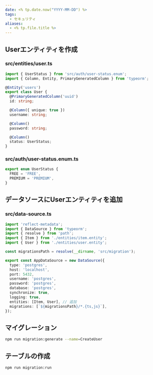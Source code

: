 ```yaml
---
date: <% tp.date.now("YYYY-MM-DD") %>
tags:
  - セキュリティ
aliases:
  - <% tp.file.title %>
---
```

## Userエンティティを作成

### src/entities/user.ts 

```ts
import { UserStatus } from 'src/auth/user-status.enum';
import { Column, Entity, PrimaryGeneratedColumn } from 'typeorm';

@Entity('users')
export class User {
  @PrimaryGeneratedColumn('uuid')
  id: string;

  @Column({ unique: true })
  username: string;

  @Column()
  password: string;

  @Column()
  status: UserStatus;
}
```

### src/auth/user-status.enum.ts 

```ts
export enum UserStatus {
  FREE = 'FREE',
  PREMIUM = 'PREMIUM',
}
```

## データソースにUserエンティティを追加

### src/data-source.ts

```ts
import 'reflect-metadata';
import { DataSource } from 'typeorm';
import { resolve } from 'path';
import { Item } from './entities/item.entity';
import { User } from './entities/user.entity';

const migrationsPath = resolve(__dirname, 'src/migration');

export const AppDataSource = new DataSource({
  type: 'postgres',
  host: 'localhost',
  port: 5432,
  username: 'postgres',
  password: 'postgres',
  database: 'postgres',
  synchronize: true,
  logging: true,
  entities: [Item, User], // 追加
  migrations: [`${migrationsPath}/*.{ts,js}`],
});
```

## マイグレーション

```bash
npm run migration:generate --name=CreateUser
```

## テーブルの作成

```bash
npm run migration:run
```